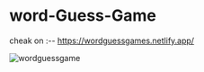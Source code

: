 # word-Guess-Game

cheak on :-- https://wordguessgames.netlify.app/

![wordguessgame](https://user-images.githubusercontent.com/95230102/185730195-bc7abcf6-88c5-4abc-8eea-1d626dfb0353.png)
